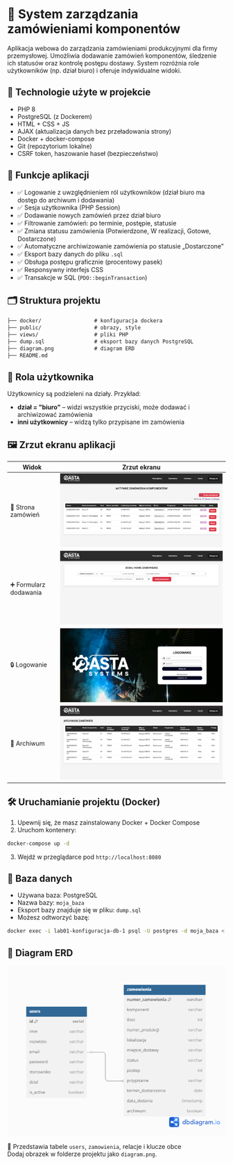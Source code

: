 # 🧾 System zarządzania zamówieniami komponentów

Aplikacja webowa do zarządzania zamówieniami produkcyjnymi dla firmy przemysłowej. Umożliwia dodawanie zamówień komponentów, śledzenie ich statusów oraz kontrolę postępu dostawy. System rozróżnia role użytkowników (np. dział biuro) i oferuje indywidualne widoki.

## 🔧 Technologie użyte w projekcie

- PHP 8
- PostgreSQL (z Dockerem)
- HTML + CSS + JS
- AJAX (aktualizacja danych bez przeładowania strony)
- Docker + docker-compose
- Git (repozytorium lokalne)
- CSRF token, haszowanie haseł (bezpieczeństwo)

## 🧩 Funkcje aplikacji

- ✅ Logowanie z uwzględnieniem ról użytkowników (dział biuro ma dostęp do archiwum i dodawania)
- ✅ Sesja użytkownika (PHP Session)
- ✅ Dodawanie nowych zamówień przez dział biuro
- ✅ Filtrowanie zamówień: po terminie, postępie, statusie
- ✅ Zmiana statusu zamówienia (Potwierdzone, W realizacji, Gotowe, Dostarczone)
- ✅ Automatyczne archiwizowanie zamówienia po statusie „Dostarczone”
- ✅ Eksport bazy danych do pliku `.sql`
- ✅ Obsługa postępu graficznie (procentowy pasek)
- ✅ Responsywny interfejs CSS
- ✅ Transakcje w SQL (`PDO::beginTransaction`)

## 🗂️ Struktura projektu

```
├── docker/                 # konfiguracja dockera
├── public/                 # obrazy, style
├── views/                  # pliki PHP
├── dump.sql                # eksport bazy danych PostgreSQL
├── diagram.png             # diagram ERD
├── README.md
```

## 🧠 Rola użytkownika

Użytkownicy są podzieleni na działy. Przykład:

- **dział = "biuro"** – widzi wszystkie przyciski, może dodawać i archiwizować zamówienia
- **inni użytkownicy** – widzą tylko przypisane im zamówienia


## 🖼️ Zrzut ekranu aplikacji

| Widok               | Zrzut ekranu                         |
|---------------------|--------------------------------------|
| 📝 Strona zamówień   | ![](/public/screenshots/orders.png)          |
| ➕ Formularz dodawania | ![](/public/screenshots/add_order.png)       |
| 🔒 Logowanie         | ![](/public/screenshots/login.png)           |
| 📁 Archiwum   | ![](/public/screenshots/archive.png)         |

## 🛠️ Uruchamianie projektu (Docker)

1. Upewnij się, że masz zainstalowany Docker + Docker Compose
2. Uruchom kontenery:
```bash
docker-compose up -d
```
3. Wejdź w przeglądarce pod `http://localhost:8080`

## 💾 Baza danych

- Używana baza: PostgreSQL
- Nazwa bazy: `moja_baza`
- Eksport bazy znajduje się w pliku: `dump.sql`
- Możesz odtworzyć bazę:

```bash
docker exec -i lab01-konfiguracja-db-1 psql -U postgres -d moja_baza < dump.sql
```

## 🧱 Diagram ERD

![](/public/images/Diagram%20ERD.png)

📎 Przedstawia tabele `users`, `zamowienia`, relacje i klucze obce  
Dodaj obrazek w folderze projektu jako `diagram.png`.

